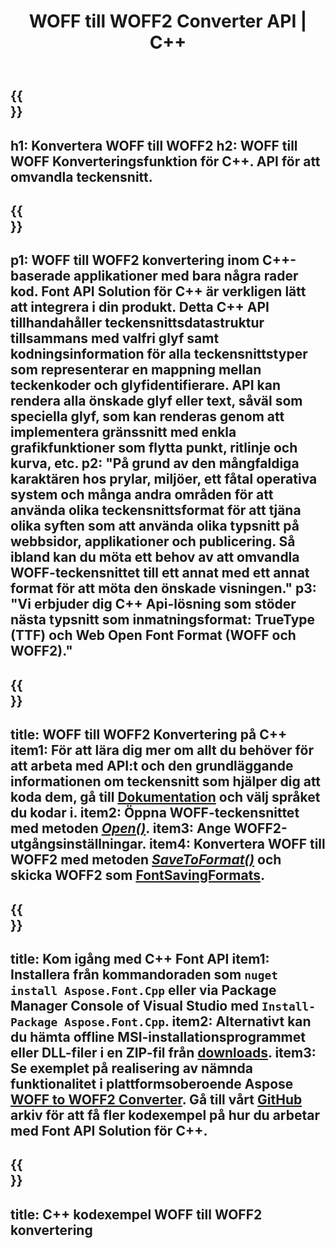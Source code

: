 ﻿---
translation: true
template: /_templates/conversion-child-cpp.md
title: WOFF till WOFF2 Converter API | C++
description: Konvertera WOFF till WOFF2 teckensnitt med detta C++ API. Konverteringsfunktionen fungerar på Windows och Linux, och i alla utvecklingsmiljöer som stöder C++.
metakeywords: c++ WOFF till WOFF2, WOFF till WOFF2 lösningar c++, WOFF till WOFF2 font conerter cpp
url: /cpp/conversion/woff-to-woff2/
family: font
platformtag: cpp
feature: conversion
informat: WOFF
outformat: WOFF2
faq: faqchild
otherformats: TTF
---

{{<section banner>}}
---
h1: Konvertera WOFF till WOFF2
h2: WOFF till WOFF Konverteringsfunktion för C++. API för att omvandla teckensnitt.
---

{{<section overview>}}
---
p1: WOFF till WOFF2 konvertering inom С++-baserade applikationer med bara några rader kod. Font API Solution för С++ är verkligen lätt att integrera i din produkt. Detta C++ API tillhandahåller teckensnittsdatastruktur tillsammans med valfri glyf samt kodningsinformation för alla teckensnittstyper som representerar en mappning mellan teckenkoder och glyfidentifierare. API kan rendera alla önskade glyf eller text, såväl som speciella glyf, som kan renderas genom att implementera gränssnitt med enkla grafikfunktioner som flytta punkt, ritlinje och kurva, etc.
p2: "På grund av den mångfaldiga karaktären hos prylar, miljöer, ett fåtal operativa system och många andra områden för att använda olika teckensnittsformat för att tjäna olika syften som att använda olika typsnitt på webbsidor, applikationer och publicering. Så ibland kan du möta ett behov av att omvandla WOFF-teckensnittet till ett annat med ett annat format för att möta den önskade visningen."
p3: "Vi erbjuder dig С++ Api-lösning som stöder nästa typsnitt som inmatningsformat: TrueType (TTF) och Web Open Font Format (WOFF och WOFF2)."
---

{{<section feature1>}}
---
title: WOFF till WOFF2 Konvertering på C++
item1: För att lära dig mer om allt du behöver för att arbeta med API:t och den grundläggande informationen om teckensnitt som hjälper dig att koda dem, gå till [Dokumentation](https://docs.aspose.com/font/) och välj språket du kodar i.
item2: Öppna WOFF-teckensnittet med metoden [*Open()*](https://reference.aspose.com/font/cpp/class/aspose.font.font#ac2387bf04ccb5bac51cf37984d4ebf33).
item3: Ange WOFF2-utgångsinställningar.
item4: Konvertera WOFF till WOFF2 med metoden [*SaveToFormat()*](https://reference.aspose.com/font/cpp/class/aspose.font.font#a670ea97404fd72c2e51b0e8c543c8a45) och skicka WOFF2 som [FontSavingFormats](https://reference.aspose.com/font/cpp/namespace/aspose.font#a93d0dcc7c00f5c7027d60e14a5433c74).
---

{{<section feature2>}}
---
title: Kom igång med C++ Font API
item1: Installera från kommandoraden som ```nuget install Aspose.Font.Cpp``` eller via Package Manager Console of Visual Studio med ```Install-Package Aspose.Font.Cpp```.
item2: Alternativt kan du hämta offline MSI-installationsprogrammet eller DLL-filer i en ZIP-fil från [downloads](https://releases.aspose.com/font/cpp/).
item3: Se exemplet på realisering av nämnda funktionalitet i plattformsoberoende Aspose [WOFF to WOFF2 Converter](https://products.aspose.app/font/conversion/woff-to-woff2). Gå till vårt [GitHub](https://github.com/aspose-font/Aspose.Font-Documentation/tree/master/cpp-examples) arkiv för att få fler kodexempel på hur du arbetar med Font API Solution för C++.
---

{{<section codeexample>}}
---
title: C++ kodexempel WOFF till WOFF2 konvertering
---